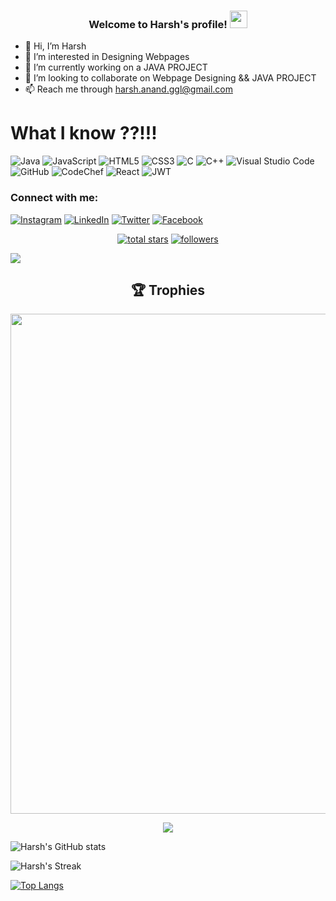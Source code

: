 <h3 align="center">
  Welcome to Harsh's profile!
  <img src="https://media.giphy.com/media/hvRJCLFzcasrR4ia7z/giphy.gif" width="28">
</h3>

- 👋 Hi, I’m Harsh
- 👀 I’m interested in Designing Webpages
- 🌱 I’m currently working on a JAVA PROJECT
- 💞️ I’m looking to collaborate on Webpage Designing && JAVA PROJECT
- 📫 Reach me through harsh.anand.ggl@gmail.com

# What I know ??!!!


![Java](https://img.shields.io/badge/java-%23ED8B00.svg?style=for-the-badge&logo=java&logoColor=white)
![JavaScript](https://img.shields.io/badge/javascript-%23323330.svg?style=for-the-badge&logo=javascript&logoColor=%23F7DF1E)
![HTML5](https://img.shields.io/badge/html5-%23E34F26.svg?style=for-the-badge&logo=html5&logoColor=white)
![CSS3](https://img.shields.io/badge/css3-%231572B6.svg?style=for-the-badge&logo=css3&logoColor=white)
![C](https://img.shields.io/badge/c-%2300599C.svg?style=for-the-badge&logo=c&logoColor=white)
![C++](https://img.shields.io/badge/c++-%2300599C.svg?style=for-the-badge&logo=c%2B%2B&logoColor=white)
![Visual Studio Code](https://img.shields.io/badge/Visual%20Studio%20Code-0078d7.svg?style=for-the-badge&logo=visual-studio-code&logoColor=white)
![GitHub](https://img.shields.io/badge/github-%23121011.svg?style=for-the-badge&logo=github&logoColor=white)
![CodeChef](https://img.shields.io/badge/CodeChef-%23964B00.svg?style=for-the-badge&logo=CodeChef&logoColor=white)
![React](https://img.shields.io/badge/react-%2320232a.svg?style=for-the-badge&logo=react&logoColor=%2361DAFB)
![JWT](https://img.shields.io/badge/JWT-black?style=for-the-badge&logo=JSON%20web%20tokens)

<h3 align="left">Connect with me:</h3>

[![Instagram](https://img.shields.io/badge/Instagram-E4405F?logo=instagram&logoColor=white)](https://www.instagram.com/i.harshanand)
[![LinkedIn](https://img.shields.io/badge/LinkedIn-0077B5?logo=linkedin&logoColor=white)](https://www.linkedin.com/in/anand-harsh)
[![Twitter](https://img.shields.io/badge/Twitter-1DA1F2?logo=twitter&logoColor=white)](https://mobile.twitter.com/anand__harsh)
[![Facebook](https://img.shields.io/badge/Facebook-1877F2?logo=facebook&logoColor=white)](https://www.facebook.com/harsh.anand245/)

<p align="center"> 
  <a href="https://github.com/anand-harsh?tab=repositories&sort=stargazers">
    <img alt="total stars" title="Total stars on GitHub" src="https://custom-icon-badges.demolab.com/github/stars/anand-harsh?color=55960c&style=for-the-badge&labelColor=488207&logo=star"/></a>
  <a href="https://github.com/anand-harsh?tab=followers">
    <img alt="followers" title="Follow me on Github" src="https://custom-icon-badges.demolab.com/github/followers/anand-harsh?color=236ad3&labelColor=1155ba&style=for-the-badge&logo=person-add&label=Follow&logoColor=white"/></a>
</p>


![](https://komarev.com/ghpvc/?username=anand-harsh)
    
<h2 align="center">🏆 Trophies</h2>
<p align="center"> <img width=800 src="https://github-profile-trophy.vercel.app/?username=anand-harsh&margin-w=30&theme=onedark&row=1"/>
</p>
<p align="center"> <img src="/assets/morty.gif" /> </p>

![Harsh's GitHub stats](https://github-readme-stats.vercel.app/api?username=anand-harsh&theme=tokyonight&show_icons=true)

![Harsh's Streak](https://github-readme-streak-stats.herokuapp.com?user=anand-harsh&theme=cobalt&date_format=j%20M%5B%20Y%5D&background=000000&border=7536B2&stroke=9243DD&ring=89502D&fire=FF9554&currStreakNum=D280FF&sideNums=BC52FF&currStreakLabel=64EAE2&sideLabels=48A8A2&dates=A42EE5)


[![Top Langs](https://github-readme-stats.vercel.app/api/top-langs/?username=anand-harsh&layout=compact&text_color=daf7dc&bg_color=151515&hide=css,html,php)](https://github.com/anand-harsh/github-readme-stats)


<!---/
anand-harsh/anand-harsh is a ✨ special ✨ repository because its `README.md` (this file) appears on your GitHub profile.
You can click the Preview link to take a look at your changes.
--->
